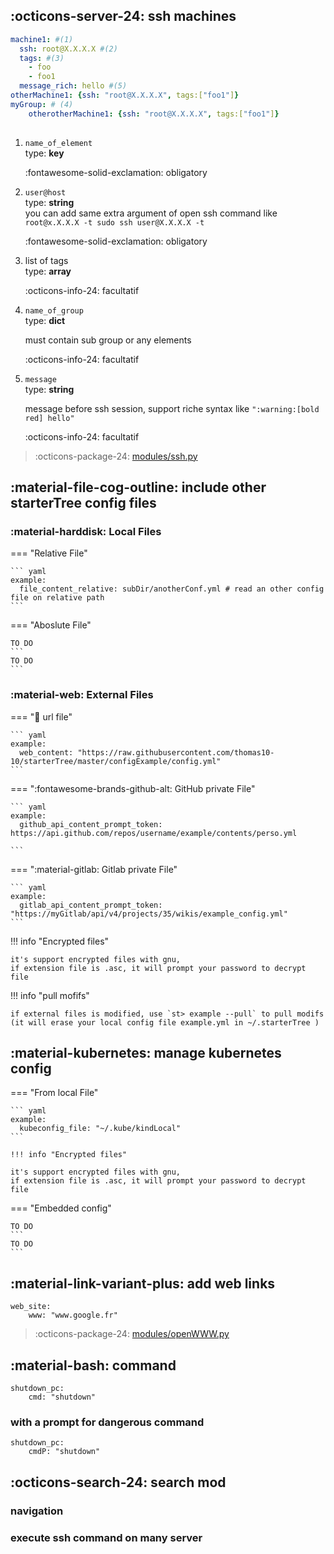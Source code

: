 ## :octicons-server-24: ssh machines

``` yaml
machine1: #(1)
  ssh: root@X.X.X.X #(2)
  tags: #(3)
    - foo
    - foo1
  message_rich: hello #(5)
otherMachine1: {ssh: "root@X.X.X.X", tags:["foo1"]}
myGroup: # (4)
    otherotherMachine1: {ssh: "root@X.X.X.X", tags:["foo1"]}
    
```

1.    `name_of_element`  
      type: **key**   
      
      :fontawesome-solid-exclamation: obligatory
      
2.    `user@host`   
      type: **string**   
      you can add same extra argument of open ssh command like `root@x.X.X.X -t sudo ssh user@X.X.X.X -t`  
      
      :fontawesome-solid-exclamation: obligatory
      
3.    list of tags  
      type: **array**  
      
      :octicons-info-24: facultatif

4.    `name_of_group`   
      type: **dict**
      
      must contain sub group or any elements
      
      :octicons-info-24: facultatif
      
5.    `message`  
      type: **string**
        
      message before ssh session, support riche syntax like `":warning:[bold red] hello"`
      
      :octicons-info-24: facultatif

>:octicons-package-24: [modules/ssh.py](https://github.com/starterTree/starterTree/blob/master/modules/ssh.py)
## :material-file-cog-outline: include other starterTree config files
### :material-harddisk: Local Files
    
=== "Relative File"
    
    ``` yaml
    example:
      file_content_relative: subDir/anotherConf.yml # read an other config file on relative path
    ```
=== "Aboslute File"

    TO DO
    ``` 
    TO DO
    ```
    
### :material-web: External Files

=== ":link: url file"
      
    ``` yaml
    example:
      web_content: "https://raw.githubusercontent.com/thomas10-10/starterTree/master/configExample/config.yml"
    ```
=== ":fontawesome-brands-github-alt: GitHub private File"
       
    ``` yaml
    example:
      github_api_content_prompt_token: https://api.github.com/repos/username/example/contents/perso.yml
        
    ```        
=== ":material-gitlab: Gitlab private File"
    
    ``` yaml
    example:
      gitlab_api_content_prompt_token: "https://myGitlab/api/v4/projects/35/wikis/example_config.yml"
    ```        
!!! info "Encrypted files"
    
    it's support encrypted files with gnu,
    if extension file is .asc, it will prompt your password to decrypt file

!!! info "pull mofifs"

    if external files is modified, use `st> example --pull` to pull modifs (it will erase your local config file example.yml in ~/.starterTree )

## :material-kubernetes: manage kubernetes config

=== "From local File"
    
    ``` yaml
    example:
      kubeconfig_file: "~/.kube/kindLocal"
    ```
    
    !!! info "Encrypted files"
    
    it's support encrypted files with gnu,
    if extension file is .asc, it will prompt your password to decrypt file

=== "Embedded config"

    TO DO
    ``` 
    TO DO
    ```

## :material-link-variant-plus: add web links
```
web_site:
    www: "www.google.fr"
```
>:octicons-package-24: [modules/openWWW.py](https://github.com/starterTree/starterTree/blob/master/modules/openWWW.py)
## :material-bash: command
```
shutdown_pc:
    cmd: "shutdown"
```

### with a prompt for dangerous command

```
shutdown_pc:
    cmdP: "shutdown"
```
## :octicons-search-24: search mod
### navigation
<script id="asciicast-Jkftexrn9EwFmdW3RaUf5xGqe" src="https://asciinema.org/a/Jkftexrn9EwFmdW3RaUf5xGqe.js" async></script>
### execute ssh command on many server

